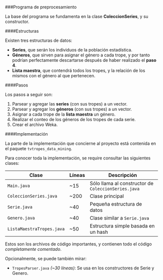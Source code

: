 ###Programa de preprocesamiento

La base del programa se fundamenta en la clase **ColeccionSeries**, y su constructor.

####Estructuras

Existen tres estructuras de datos:
* **Series**, que serán los individuos de la población estadística.
* **Géneros**, que sirven para asignar el género a cada trope, y por tanto podrían perfectamente descartarse después de haber realizado el **paso 4**.
* **Lista maestra**, que contendrá todos los tropes, y la relación de los mismos con el género al que pertenecen.

####Pasos

Los pasos a seguir son:

1. Parsear y agregar las **series** (con sus tropes) a un vector.
2. Parsear y agregar los **géneros** (con sus tropes) a un vector.
3. Asignar a cada trope de la **lista maestra** un género.
4. Realizar el conteo de los géneros de los tropes de cada serie.
5. Crear el archivo Weka.

####Implementación

La parte de la implementación que concierne al proyecto está contenida en el paquete `tvtropes_data_mining`.

Para conocer toda la implementación, se require consultar las siguientes clases:


Clase | Líneas | Descripción
-|-|-
`Main.java` | ~15 | Sólo llama al constructor de `ColeccionSeries.java`
`ColeccionSeries.java` | ~200 | Clase principal
`Serie.java` | ~40 | Pequeña estructura de datos
`Genero.java` | ~40 | Clase similar a `Serie.java`
`ListaMaestraTropes.java` | ~50 | Estructura simple basada en un hash


Estos son los archivos de código importantes, y contienen todo el código *completamente comentado*.

Opcionalmente, se puede también mirar:

* `TropesParser.java` *(~30 líneas)*: Se usa en los constructores de Serie y Genero.
